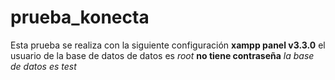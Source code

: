 # prueba_konecta

Esta prueba se realiza con la siguiente configuración
**xampp panel v3.3.0**
el usuario de la base de datos de datos es *root*
**no tiene contraseña**
*la base de datos es test*
